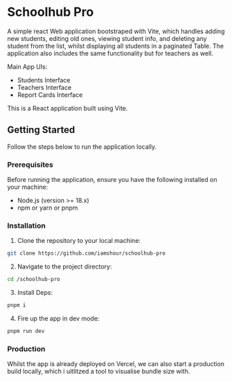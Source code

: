 # Schoolhub Pro

A simple react Web application bootstraped with Vite, which handles adding new students, editing old ones, viewing student
info, and deleting any student from the list, whilst displaying all students in a paginated Table.
The application also includes the same functionality but for teachers as well.

Main App UIs:

- Students Interface
- Teachers Interface
- Report Cards Interface

This is a React application built using Vite.

## Getting Started

Follow the steps below to run the application locally.

### Prerequisites

Before running the application, ensure you have the following installed on your machine:

- Node.js (version >= 18.x)
- npm or yarn or pnpm

### Installation

1. Clone the repository to your local machine:

```bash
git clone https://github.com/iamshour/schoolhub-pro
```

2. Navigate to the project directory:

```bash
cd /schoolhub-pro
```

3. Install Deps:

```bash
pnpm i
```

4. Fire up the app in dev mode:

```bash
pnpm run dev
```

### Production

Whilst the app is already deployed on Vercel, we can also start a production build locally, which i uitlitzed a tool to visualise bundle size with.
